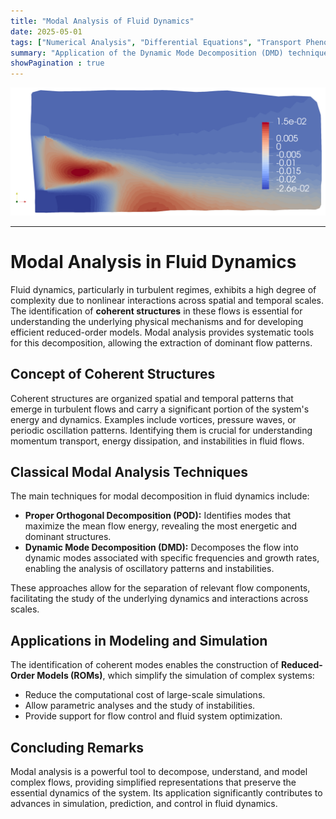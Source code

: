 ```yaml
---
title: "Modal Analysis of Fluid Dynamics"
date: 2025-05-01
tags: ["Numerical Analysis", "Differential Equations", "Transport Phenomena", "Heat Transfer", "Fluid Dynamics", "Computational Fluid Dynamics", "Scientific Computing"]
summary: "Application of the Dynamic Mode Decomposition (DMD) technique to identify and understand coherent structures (or modes) that dominate the spatial and temporal behavior of a fluid flow."
showPagination : true
---
```


![](dynamic_mode_decomposition.png)

---

# Modal Analysis in Fluid Dynamics

Fluid dynamics, particularly in turbulent regimes, exhibits a high degree of complexity due to nonlinear interactions across spatial and temporal scales. The identification of **coherent structures** in these flows is essential for understanding the underlying physical mechanisms and for developing efficient reduced-order models. Modal analysis provides systematic tools for this decomposition, allowing the extraction of dominant flow patterns.  

## Concept of Coherent Structures

Coherent structures are organized spatial and temporal patterns that emerge in turbulent flows and carry a significant portion of the system's energy and dynamics. Examples include vortices, pressure waves, or periodic oscillation patterns. Identifying them is crucial for understanding momentum transport, energy dissipation, and instabilities in fluid flows.  

## Classical Modal Analysis Techniques

The main techniques for modal decomposition in fluid dynamics include:  

- **Proper Orthogonal Decomposition (POD):** Identifies modes that maximize the mean flow energy, revealing the most energetic and dominant structures.  
- **Dynamic Mode Decomposition (DMD):** Decomposes the flow into dynamic modes associated with specific frequencies and growth rates, enabling the analysis of oscillatory patterns and instabilities.  

These approaches allow for the separation of relevant flow components, facilitating the study of the underlying dynamics and interactions across scales.  

## Applications in Modeling and Simulation

The identification of coherent modes enables the construction of **Reduced-Order Models (ROMs)**, which simplify the simulation of complex systems:  

- Reduce the computational cost of large-scale simulations.  
- Allow parametric analyses and the study of instabilities.  
- Provide support for flow control and fluid system optimization.  

## Concluding Remarks

Modal analysis is a powerful tool to decompose, understand, and model complex flows, providing simplified representations that preserve the essential dynamics of the system. Its application significantly contributes to advances in simulation, prediction, and control in fluid dynamics.

